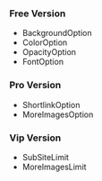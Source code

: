 ### Free Version
- BackgroundOption
- ColorOption
- OpacityOption
- FontOption

### Pro Version
- ShortlinkOption
- MoreImagesOption

### Vip Version
- SubSiteLimit
- MoreImagesLimit
